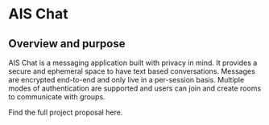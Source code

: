 # AIS Chat

## Overview and purpose
AIS Chat is a messaging application built with privacy in mind. It provides a secure and ephemeral space to have text based conversations. Messages are encrypted end-to-end and only live in a per-session basis. Multiple modes of authentication are supported and users can join and create rooms to communicate with groups.

Find the full project proposal here.
